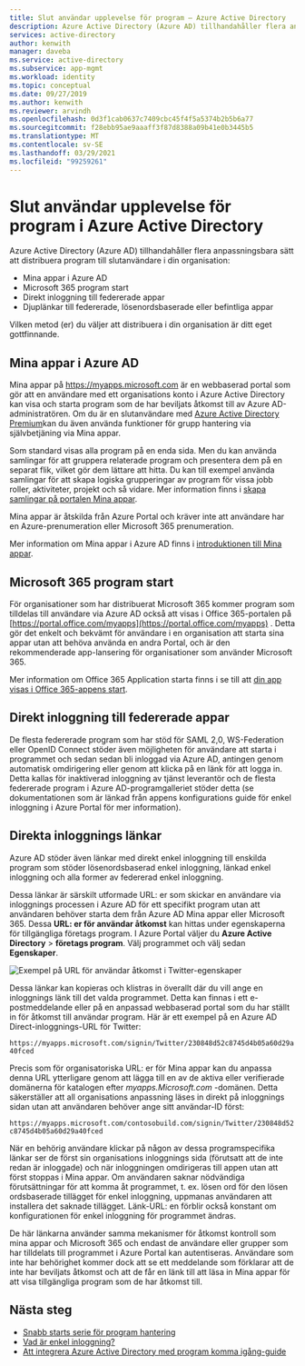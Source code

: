 ```yaml
---
title: Slut användar upplevelse för program – Azure Active Directory
description: Azure Active Directory (Azure AD) tillhandahåller flera anpassningsbara sätt att distribuera program till slutanvändare i din organisation.
services: active-directory
author: kenwith
manager: daveba
ms.service: active-directory
ms.subservice: app-mgmt
ms.workload: identity
ms.topic: conceptual
ms.date: 09/27/2019
ms.author: kenwith
ms.reviewer: arvindh
ms.openlocfilehash: 0d3f1cab0637c7409cbc45f4f5a5374b2b5b6a77
ms.sourcegitcommit: f28ebb95ae9aaaff3f87d8388a09b41e0b3445b5
ms.translationtype: MT
ms.contentlocale: sv-SE
ms.lasthandoff: 03/29/2021
ms.locfileid: "99259261"
---
```

# <a name="end-user-experiences-for-applications-in-azure-active-directory"></a>Slut användar upplevelse för program i Azure Active Directory

Azure Active Directory (Azure AD) tillhandahåller flera anpassningsbara sätt att distribuera program till slutanvändare i din organisation:

* Mina appar i Azure AD
* Microsoft 365 program start
* Direkt inloggning till federerade appar
* Djuplänkar till federerade, lösenordsbaserade eller befintliga appar

Vilken metod (er) du väljer att distribuera i din organisation är ditt eget gottfinnande.

## <a name="azure-ad-my-apps"></a>Mina appar i Azure AD

Mina appar på https://myapps.microsoft.com är en webbaserad portal som gör att en användare med ett organisations konto i Azure Active Directory kan visa och starta program som de har beviljats åtkomst till av Azure AD-administratören. Om du är en slutanvändare med [Azure Active Directory Premium](https://azure.microsoft.com/pricing/details/active-directory/)kan du även använda funktioner för grupp hantering via självbetjäning via Mina appar.

Som standard visas alla program på en enda sida. Men du kan använda samlingar för att gruppera relaterade program och presentera dem på en separat flik, vilket gör dem lättare att hitta. Du kan till exempel använda samlingar för att skapa logiska grupperingar av program för vissa jobb roller, aktiviteter, projekt och så vidare. Mer information finns i [skapa samlingar på portalen Mina appar](access-panel-collections.md). 

Mina appar är åtskilda från Azure Portal och kräver inte att användare har en Azure-prenumeration eller Microsoft 365 prenumeration.

Mer information om Mina appar i Azure AD finns i [introduktionen till Mina appar](../user-help/my-apps-portal-end-user-access.md).

## <a name="microsoft-365-application-launcher"></a>Microsoft 365 program start

För organisationer som har distribuerat Microsoft 365 kommer program som tilldelas till användare via Azure AD också att visas i Office 365-portalen på [https://portal.office.com/myapps](https://portal.office.com/myapps) . Detta gör det enkelt och bekvämt för användare i en organisation att starta sina appar utan att behöva använda en andra Portal, och är den rekommenderade app-lansering för organisationer som använder Microsoft 365.

Mer information om Office 365 Application starta finns i se till att [din app visas i Office 365-appens start](/previous-versions/office/office-365-api/).

## <a name="direct-sign-on-to-federated-apps"></a>Direkt inloggning till federerade appar

De flesta federerade program som har stöd för SAML 2,0, WS-Federation eller OpenID Connect stöder även möjligheten för användare att starta i programmet och sedan sedan bli inloggad via Azure AD, antingen genom automatisk omdirigering eller genom att klicka på en länk för att logga in. Detta kallas för inaktiverad inloggning av tjänst leverantör och de flesta federerade program i Azure AD-programgalleriet stöder detta (se dokumentationen som är länkad från appens konfigurations guide för enkel inloggning i Azure Portal för mer information).

## <a name="direct-sign-on-links"></a>Direkta inloggnings länkar

Azure AD stöder även länkar med direkt enkel inloggning till enskilda program som stöder lösenordsbaserad enkel inloggning, länkad enkel inloggning och alla former av federerad enkel inloggning.

Dessa länkar är särskilt utformade URL: er som skickar en användare via inloggnings processen i Azure AD för ett specifikt program utan att användaren behöver starta dem från Azure AD Mina appar eller Microsoft 365. Dessa **URL: er för användar åtkomst** kan hittas under egenskaperna för tillgängliga företags program. I Azure Portal väljer du **Azure Active Directory**  >  **företags program**. Välj programmet och välj sedan **Egenskaper**.

![Exempel på URL för användar åtkomst i Twitter-egenskaper](media/end-user-experiences/direct-sign-on-link.png)

Dessa länkar kan kopieras och klistras in överallt där du vill ange en inloggnings länk till det valda programmet. Detta kan finnas i ett e-postmeddelande eller på en anpassad webbaserad portal som du har ställt in för åtkomst till användar program. Här är ett exempel på en Azure AD Direct-inloggnings-URL för Twitter:

`https://myapps.microsoft.com/signin/Twitter/230848d52c8745d4b05a60d29a40fced`

Precis som för organisatoriska URL: er för Mina appar kan du anpassa denna URL ytterligare genom att lägga till en av de aktiva eller verifierade domänerna för katalogen efter *myapps.Microsoft.com* -domänen. Detta säkerställer att all organisations anpassning läses in direkt på inloggnings sidan utan att användaren behöver ange sitt användar-ID först:

`https://myapps.microsoft.com/contosobuild.com/signin/Twitter/230848d52c8745d4b05a60d29a40fced`

När en behörig användare klickar på någon av dessa programspecifika länkar ser de först sin organisations inloggnings sida (förutsatt att de inte redan är inloggade) och när inloggningen omdirigeras till appen utan att först stoppas i Mina appar. Om användaren saknar nödvändiga förutsättningar för att komma åt programmet, t. ex. lösen ord för den lösen ordsbaserade tillägget för enkel inloggning, uppmanas användaren att installera det saknade tillägget. Länk-URL: en förblir också konstant om konfigurationen för enkel inloggning för programmet ändras.

De här länkarna använder samma mekanismer för åtkomst kontroll som mina appar och Microsoft 365 och endast de användare eller grupper som har tilldelats till programmet i Azure Portal kan autentiseras. Användare som inte har behörighet kommer dock att se ett meddelande som förklarar att de inte har beviljats åtkomst och att de får en länk till att läsa in Mina appar för att visa tillgängliga program som de har åtkomst till.

## <a name="next-steps"></a>Nästa steg

* [Snabb starts serie för program hantering](view-applications-portal.md)
* [Vad är enkel inloggning?](what-is-single-sign-on.md)
* [Att integrera Azure Active Directory med program komma igång-guide](plan-an-application-integration.md)